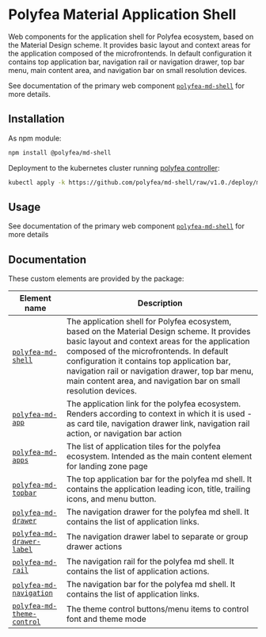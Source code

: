 # Polyfea Material Application Shell

Web components for the application shell for Polyfea ecosystem, based on the Material Design scheme. It provides basic layout and context areas for the application composed of the microfrontends. In default configuration it contains top application bar, navigation rail or navigation drawer, top bar menu, main content area, and navigation bar on small resolution devices.

See documentation of the primary web component [`polyfea-md-shell`](./src/components/polyfea-md-shell/readme.md) for more details.

## Installation

As npm module:

```bash
npm install @polyfea/md-shell
```

Deployment to the kubernetes cluster running [polyfea controller](https://github.com/polyfea/polyfea-controller):

```bash
kubectl apply -k https://github.com/polyfea/md-shell/raw/v1.0./deploy/manifests
```

## Usage

See documentation of the primary web component [`polyfea-md-shell`](./src/components/polyfea-md-shell/readme.md) for more details

## Documentation

These custom elements are provided by the package:

| Element name | Description |
|--------------|-------------|
| [`polyfea-md-shell`](src/components/polyfea-md-shell/readme.md) | The application shell for Polyfea ecosystem, based on the Material Design scheme. It provides basic layout and context areas for the application composed of the microfrontends. In default configuration it contains top application bar, navigation rail or navigation drawer, top bar menu, main content area, and navigation bar on small resolution devices. |
| [`polyfea-md-app`](src/components/polyfea-md-app/readme.md) | The application link for the polyfea ecosystem. Renders according to context in which it is used - as card tile, navigation drawer link, navigation rail action, or navigation bar action |
| [`polyfea-md-apps`](src/components/polyfea-md-apps/readme.md) | The list of application tiles for the polyfea ecosystem. Intended as the main content element for landing zone page |
| [`polyfea-md-topbar`](src/components/polyfea-md-topbar/readme.md) | The top application bar for the polyfea md shell. It contains the application leading icon, title, trailing icons, and menu button. |
| [`polyfea-md-drawer`](src/components/polyfea-md-drawer/readme.md) | The navigation drawer for the polyfea md shell. It contains the list of application links. |
| [`polyfea-md-drawer-label`](src/components/polyfea-md-drawer-label/readme.md) | The navigation drawer label to separate or group drawer actions |
| [`polyfea-md-rail`](src/components/polyfea-md-rail/readme.md) | The navigation rail for the polyfea md shell. It contains the list of application actions. |
| [`polyfea-md-navigation`](src/components/polyfea-md-navigation/readme.md) | The navigation bar for the polyfea md shell. It contains the list of application links. |
| [`polyfea-md-theme-control`](src/components/polyfea-md-theme-control/readme.md) | The theme control buttons/menu items to control font and theme mode |
